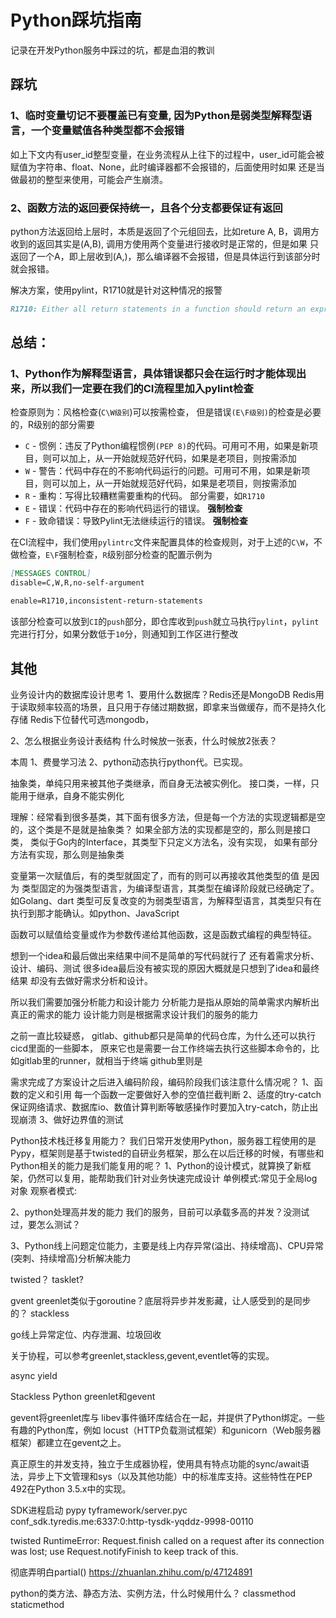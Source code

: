 # Python踩坑指南
记录在开发Python服务中踩过的坑，都是血泪的教训

## 踩坑
### 1、临时变量切记不要覆盖已有变量, 因为Python是弱类型解释型语言，一个变量赋值各种类型都不会报错
如上下文内有user_id整型变量，在业务流程从上往下的过程中，user_id可能会被赋值为字符串、float、None，此时编译器都不会报错的，后面使用时如果
还是当做最初的整型来使用，可能会产生崩溃。

### 2、函数方法的返回要保持统一，且各个分支都要保证有返回
python方法返回给上层时，本质是返回了个元组回去，比如reture A, B，调用方收到的返回其实是(A,B), 调用方使用两个变量进行接收时是正常的，但是如果
只返回了一个A，即上层收到(A,)，那么编译器不会报错，但是具体运行到该部分时就会报错。

解决方案，使用pylint，R1710就是针对这种情况的报警
```markdown
R1710: Either all return statements in a function should return an expression, or none of them should. (inconsistent-return-statements)
```


## 总结：
### 1、Python作为解释型语言，具体错误都只会在运行时才能体现出来，所以我们一定要在我们的CI流程里加入pylint检查    
检查原则为：风格检查(`C\W级别`)可以按需检查， 但是错误`(E\F级别)`的检查是必要的，R级别的部分需要
- `C` - 惯例：违反了Python编程惯例`(PEP 8)`的代码。可用可不用，如果是新项目，则可以加上，从一开始就规范好代码，如果是老项目，则按需添加
- `W` - 警告：代码中存在的不影响代码运行的问题。可用可不用，如果是新项目，则可以加上，从一开始就规范好代码，如果是老项目，则按需添加
- `R` - 重构：写得比较糟糕需要重构的代码。  部分需要，如`R1710`
- `E` - 错误：代码中存在的影响代码运行的错误。 **强制检查**
- `F` - 致命错误：导致Pylint无法继续运行的错误。 **强制检查**

在CI流程中，我们使用`pylintrc`文件来配置具体的检查规则，对于上述的`C\W`，不做检查，`E\F`强制检查，`R`级别部分检查的配置示例为
```markdown
[MESSAGES CONTROL]
disable=C,W,R,no-self-argument

enable=R1710,inconsistent-return-statements
```
该部分检查可以放到`CI`的`push`部分，即仓库收到`push`就立马执行`pylint`，`pylint`完进行打分，如果分数低于`10`分，则通知到工作区进行整改


## 其他


业务设计内的数据库设计思考
1、要用什么数据库？Redis还是MongoDB
	Redis用于读取频率较高的场景，且只用于存储过期数据，即拿来当做缓存，而不是持久化存储
	Redis下位替代可选mongodb，

2、怎么根据业务设计表结构
	什么时候放一张表，什么时候放2张表？

本周
1、费曼学习法
2、python动态执行python代。已实现。

抽象类，单纯只用来被其他子类继承，而自身无法被实例化。
接口类，一样，只能用于继承，自身不能实例化

理解：经常看到很多基类，其下面有很多方法，但是每一个方法的实现逻辑都是空的，这个类是不是就是抽象类？
如果全部方法的实现都是空的，那么则是接口类， 类似于Go内的Interface，其类型下只定义方法名，没有实现，
如果有部分方法有实现，那么则是抽象类



变量第一次赋值后，有的类型就固定了，而有的则可以再接收其他类型的值
是因为
类型固定的为强类型语言，为编译型语言，其类型在编译阶段就已经确定了。如Golang、dart
类型可反复改变的为弱类型语言，为解释型语言，其类型只有在执行到那才能确认。如python、JavaScript


函数可以赋值给变量或作为参数传递给其他函数，这是函数式编程的典型特征。


想到一个idea和最后做出来结果中间不是简单的写代码就行了
还有着需求分析、设计、编码、测试
很多idea最后没有被实现的原因大概就是只想到了idea和最终结果
却没有去做好需求分析和设计。

所以我们需要加强分析能力和设计能力
分析能力是指从原始的简单需求内解析出真正的需求的能力
设计能力则是根据需求设计我们的服务的能力


之前一直比较疑惑，
gitlab、github都只是简单的代码仓库，为什么还可以执行cicd里面的一些脚本，
原来它也是需要一台工作终端去执行这些脚本命令的，比如gitlab里的runner，就相当于终端
github里则是




需求完成了方案设计之后进入编码阶段，编码阶段我们该注意什么情况呢？
1、函数的定义和引用
	每一个函数一定要做好入参的空值拦截判断
2、适度的try-catch
	保证网络请求、数据库io、数值计算判断等敏感操作时要加入try-catch，防止出现崩溃
3、做好边界值的测试



Python技术栈迁移复用能力？
我们日常开发使用Python，服务器工程使用的是Pypy，框架则是基于twisted的自研业务框架，那么在以后迁移的时候，有哪些和Python相关的能力是我们能复用的呢？
1、Python的设计模式，就算换了新框架，仍然可以复用，能帮助我们针对业务快速完成设计
	单例模式:常见于全局log对象
	观察者模式:

2、python处理高并发的能力
	我们的服务，目前可以承载多高的并发？没测试过，要怎么测试？

3、Python线上问题定位能力，主要是线上内存异常(溢出、持续增高)、CPU异常(突刺、持续增高)分析解决能力



twisted？
tasklet?

gvent
	greenlet类似于goroutine？底层将异步并发影藏，让人感受到的是同步的？
	stackless

go线上异常定位、内存泄漏、垃圾回收

关于协程，可以参考greenlet,stackless,gevent,eventlet等的实现。

async
yield

Stackless Python greenlet和gevent

gevent将greenlet库与 libev事件循环库结合在一起，并提供了Python绑定。一些有趣的Python库，例如 locust（HTTP负载测试框架）和gunicorn（Web服务器框架）都建立在gevent之上。

真正原生的并发支持，独立于生成器协程，使用具有特点功能的sync/await语法，异步上下文管理和sys（以及其他功能）中的标准库支持。这些特性在PEP 492在Python 3.5.x中的实现。


SDK进程启动
pypy tyframework/server.pyc conf_sdk.tyredis.me:6337:0:http-tysdk-yqddz-9998-00110



twisted
	RuntimeError: Request.finish called on a request after its connection was lost; use Request.notifyFinish to keep track of this.


彻底弄明白partial()
	https://zhuanlan.zhihu.com/p/47124891

python的类方法、静态方法、实例方法，什么时候用什么？
classmethod
staticmethod

